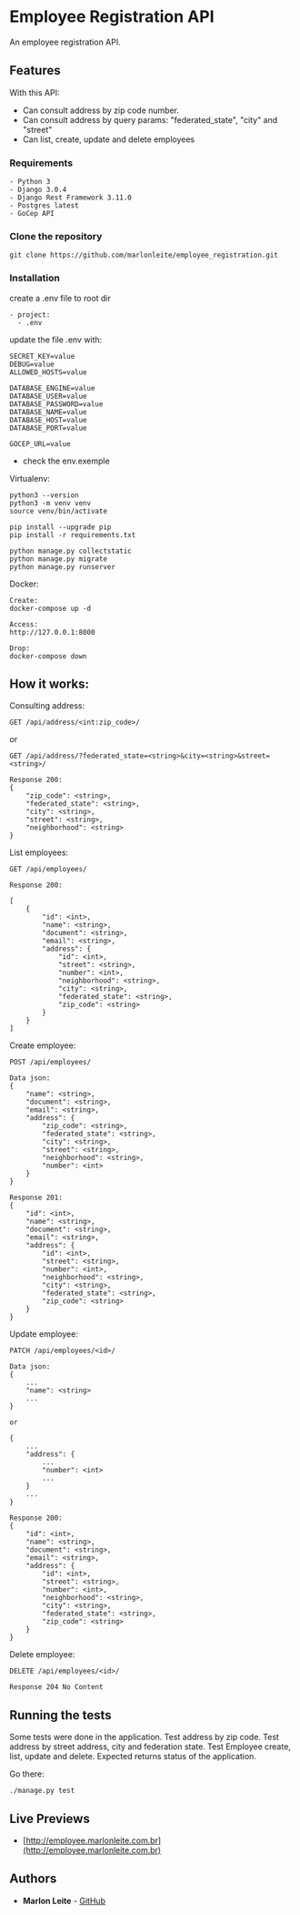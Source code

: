 # Employee Registration API

An employee registration API.

## Features

With this API:
- Can consult address by zip code number.
- Can consult address by query params: "federated_state", "city" and "street"
- Can list, create, update and delete employees

### Requirements
```
- Python 3
- Django 3.0.4
- Django Rest Framework 3.11.0
- Postgres latest
- GoCep API
```

### Clone the repository
```
git clone https://github.com/marlonleite/employee_registration.git
```

### Installation

create a .env file to root dir
```
- project:
  - .env
```
update the file .env with:
```
SECRET_KEY=value
DEBUG=value
ALLOWED_HOSTS=value

DATABASE_ENGINE=value
DATABASE_USER=value
DATABASE_PASSWORD=value
DATABASE_NAME=value
DATABASE_HOST=value
DATABASE_PORT=value

GOCEP_URL=value
```
- check the env.exemple

Virtualenv:
```
python3 --version
python3 -m venv venv
source venv/bin/activate
 
pip install --upgrade pip
pip install -r requirements.txt

python manage.py collectstatic
python manage.py migrate
python manage.py runserver
```

Docker:
```
Create:
docker-compose up -d

Access:
http://127.0.0.1:8000

Drop:
docker-compose down

```

## How it works:

Consulting address:

```
GET /api/address/<int:zip_code>/
```
or
```
GET /api/address/?federated_state=<string>&city=<string>&street=<string>/
```

```
Response 200:
{
    "zip_code": <string>,
    "federated_state": <string>,
    "city": <string>,
    "street": <string>,
    "neighborhood": <string>
}
```

List employees:
```
GET /api/employees/
```
```
Response 200:

[
    {
        "id": <int>,
        "name": <string>,
        "document": <string>,
        "email": <string>,
        "address": {
            "id": <int>,
            "street": <string>,
            "number": <int>,
            "neighborhood": <string>,
            "city": <string>,
            "federated_state": <string>,
            "zip_code": <string>
        }
    }
]
```

Create employee:
```
POST /api/employees/
```
```
Data json:
{
    "name": <string>,
    "document": <string>,
    "email": <string>,
    "address": {
        "zip_code": <string>,
        "federated_state": <string>,
        "city": <string>,
        "street": <string>,
        "neighborhood": <string>,
        "number": <int>
    }
}
```
```
Response 201:
{
    "id": <int>,
    "name": <string>,
    "document": <string>,
    "email": <string>,
    "address": {
        "id": <int>,
        "street": <string>,
        "number": <int>,
        "neighborhood": <string>,
        "city": <string>,
        "federated_state": <string>,
        "zip_code": <string>
    }
}
```

Update employee:
```
PATCH /api/employees/<id>/
```
```
Data json:
{
    ...
    "name": <string>
    ...
}

or

{
    ...
    "address": {
        ...
        "number": <int>
        ...
    }
    ...
}

```
```
Response 200:
{
    "id": <int>,
    "name": <string>,
    "document": <string>,
    "email": <string>,
    "address": {
        "id": <int>,
        "street": <string>,
        "number": <int>,
        "neighborhood": <string>,
        "city": <string>,
        "federated_state": <string>,
        "zip_code": <string>
    }
}
```

Delete employee:
```
DELETE /api/employees/<id>/
```
```
Response 204 No Content
```

## Running the tests

Some tests were done in the application. 
Test address by zip code. 
Test address by street address, city and federation state. 
Test Employee create, list, update and delete. 
Expected returns status of the application.

Go there:
```
./manage.py test
```

## Live Previews

* [http://employee.marlonleite.com.br](http://employee.marlonleite.com.br)


## Authors

* **Marlon Leite** - [GitHub](https://github.com/marlonleite)

